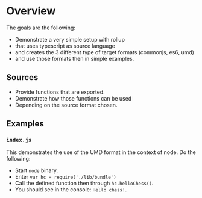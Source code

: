 # Overview

The goals are the following:

* Demonstrate a very simple setup with rollup
* that uses typescript as source language
* and creates the 3 different type of target formats (commonjs, es6, umd)
* and use those formats then in simple examples.

## Sources

* Provide functions that are exported.
* Demonstrate how those functions can be used
* Depending on the source format chosen.

## Examples

### `index.js`

This demonstrates the use of the UMD format in the context of node. Do the following:

* Start `node` binary.
* Enter `var hc = require('./lib/bundle')`
* Call the defined function then through `hc.helloChess()`.
* You should see in the console: `Hello chess!`.
